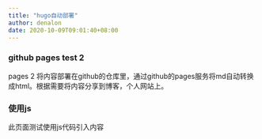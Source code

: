 ```yaml
---
title: "hugo自动部署"
author: denalon
date: 2020-10-09T09:01:40+08:00
---
```


### github pages test 2

 pages 2 将内容部署在github的仓库里，通过github的pages服务将md自动转换成html。根据需要将内容分享到博客，个人网站上。


### 使用js

此页面测试使用js代码引入内容
